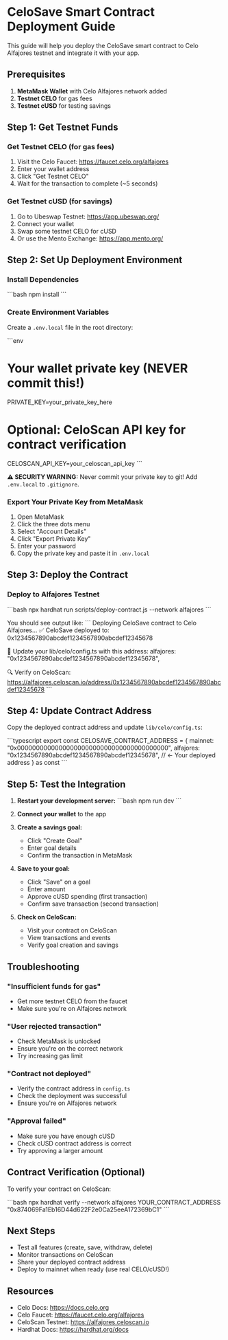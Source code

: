 # CeloSave Smart Contract Deployment Guide

This guide will help you deploy the CeloSave smart contract to Celo Alfajores testnet and integrate it with your app.

## Prerequisites

1. **MetaMask Wallet** with Celo Alfajores network added
2. **Testnet CELO** for gas fees
3. **Testnet cUSD** for testing savings

## Step 1: Get Testnet Funds

### Get Testnet CELO (for gas fees)
1. Visit the Celo Faucet: https://faucet.celo.org/alfajores
2. Enter your wallet address
3. Click "Get Testnet CELO"
4. Wait for the transaction to complete (~5 seconds)

### Get Testnet cUSD (for savings)
1. Go to Ubeswap Testnet: https://app.ubeswap.org/
2. Connect your wallet
3. Swap some testnet CELO for cUSD
4. Or use the Mento Exchange: https://app.mento.org/

## Step 2: Set Up Deployment Environment

### Install Dependencies
\`\`\`bash
npm install
\`\`\`

### Create Environment Variables
Create a `.env.local` file in the root directory:

\`\`\`env
# Your wallet private key (NEVER commit this!)
PRIVATE_KEY=your_private_key_here

# Optional: CeloScan API key for contract verification
CELOSCAN_API_KEY=your_celoscan_api_key
\`\`\`

**⚠️ SECURITY WARNING:** Never commit your private key to git! Add `.env.local` to `.gitignore`.

### Export Your Private Key from MetaMask
1. Open MetaMask
2. Click the three dots menu
3. Select "Account Details"
4. Click "Export Private Key"
5. Enter your password
6. Copy the private key and paste it in `.env.local`

## Step 3: Deploy the Contract

### Deploy to Alfajores Testnet
\`\`\`bash
npx hardhat run scripts/deploy-contract.js --network alfajores
\`\`\`

You should see output like:
\`\`\`
Deploying CeloSave contract to Celo Alfajores...
✅ CeloSave deployed to: 0x1234567890abcdef1234567890abcdef12345678

📝 Update your lib/celo/config.ts with this address:
alfajores: "0x1234567890abcdef1234567890abcdef12345678",

🔍 Verify on CeloScan:
https://alfajores.celoscan.io/address/0x1234567890abcdef1234567890abcdef12345678
\`\`\`

## Step 4: Update Contract Address

Copy the deployed contract address and update `lib/celo/config.ts`:

\`\`\`typescript
export const CELOSAVE_CONTRACT_ADDRESS = {
  mainnet: "0x0000000000000000000000000000000000000000",
  alfajores: "0x1234567890abcdef1234567890abcdef12345678", // ← Your deployed address
} as const
\`\`\`

## Step 5: Test the Integration

1. **Restart your development server:**
   \`\`\`bash
   npm run dev
   \`\`\`

2. **Connect your wallet** to the app

3. **Create a savings goal:**
   - Click "Create Goal"
   - Enter goal details
   - Confirm the transaction in MetaMask

4. **Save to your goal:**
   - Click "Save" on a goal
   - Enter amount
   - Approve cUSD spending (first transaction)
   - Confirm save transaction (second transaction)

5. **Check on CeloScan:**
   - Visit your contract on CeloScan
   - View transactions and events
   - Verify goal creation and savings

## Troubleshooting

### "Insufficient funds for gas"
- Get more testnet CELO from the faucet
- Make sure you're on Alfajores network

### "User rejected transaction"
- Check MetaMask is unlocked
- Ensure you're on the correct network
- Try increasing gas limit

### "Contract not deployed"
- Verify the contract address in `config.ts`
- Check the deployment was successful
- Ensure you're on Alfajores network

### "Approval failed"
- Make sure you have enough cUSD
- Check cUSD contract address is correct
- Try approving a larger amount

## Contract Verification (Optional)

To verify your contract on CeloScan:

\`\`\`bash
npx hardhat verify --network alfajores YOUR_CONTRACT_ADDRESS "0x874069Fa1Eb16D44d622F2e0Ca25eeA172369bC1"
\`\`\`

## Next Steps

- Test all features (create, save, withdraw, delete)
- Monitor transactions on CeloScan
- Share your deployed contract address
- Deploy to mainnet when ready (use real CELO/cUSD!)

## Resources

- Celo Docs: https://docs.celo.org
- Celo Faucet: https://faucet.celo.org/alfajores
- CeloScan Testnet: https://alfajores.celoscan.io
- Hardhat Docs: https://hardhat.org/docs
